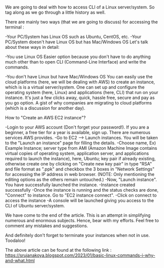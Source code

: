 We are going to deal with how to access CLI of a Linux server/system. So tag along as we go through a little history as well. 

There are mainly two ways (that we are going to discuss) for accessing the terminal : 

-Your PC/System has Linux OS such as Ubuntu, CentOS, etc.
-Your PC/System doesn't have Linux OS but has Mac/Windows OS
Let's talk about these ways in detail:

-You use Linux OS 
Easier option because you don't have to do anything much other than to open CLI (Command-Line Interface) and write the commands.

-You don't have Linux but have Mac/Windows OS 
You can easily use the cloud platforms (here, we will be dealing with AWS) to create an instance, which is is a virtual server/system. One can set up and configure the operating system (here, Linux) and applications (here, CLI) that run on your instance. It's just a few clicks away, quick, hassle free, secure and pay as you go option. A gist of why companies are migrating to cloud platforms (which is a discussion for another day).

How to "Create an AWS EC2 instance"?

-Login to your AWS account (Don't forget your password!). If you are a beginner, a free tier for a year is available, sign up. There are numerous services AWS provides.
-Go to EC2 --> Launch instances. You will be taken to the "Launch an instance" page for filling the details.
-Choose name, Ex) Example Instance; server type from AMI (Amazon Machine Image contains virtual copies of operating system, application server, and applications required to launch the instance), here, Ubuntu; key pair if already existing, otherwise create one by clicking on "Create new key pair" in type "RSA" and file format as ".ppk" and checkbox the 3 boxes in "Network Settings" for accessing the IP address in web browser. (NOTE: Only mentioning the editing options as the others remain untouched.) 
-Now, "Launch instance". You have successfully launched the instance.
-Instance created successfully
-Once the instance is running and the status checks are done, "Connect" to instance. Go to "EC2 instance connect". 
-Click on connect to access the instance
-A console will be launched giving you access to the CLI of Ubuntu server/system.

We have come to the end of the article. This is an attempt in simplifying numerous and enormous subjects. Hence, bear with my efforts. Feel free to comment any mistakes and suggestions.

And definitely don't forget to terminate your instances when not in use.
Toodaloo!

The above article can be found at the following link : https://srujanakoya.blogspot.com/2023/01/basic-linux-commands-i-why-and-what.html



